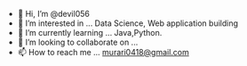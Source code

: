 - 👋 Hi, I’m @devil056
- 👀 I’m interested in ... Data Science, Web application building
- 🌱 I’m currently learning ... Java,Python.
- 💞️ I’m looking to collaborate on ...
- 📫 How to reach me ... murari0418@gmail.com

<!---
devil056/devil056 is a ✨ special ✨ repository because its `README.md` (this file) appears on your GitHub profile.
You can click the Preview link to take a look at your changes.
--->
